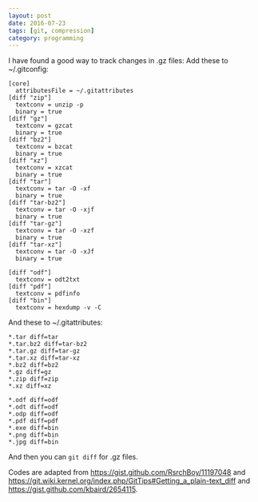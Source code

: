 ```yaml
---
layout: post
date: 2016-07-23
tags: [git, compression]
category: programming
---
```


I have found a good way to track changes in .gz files:
Add these to ~/.gitconfig:

```config
[core]
  attributesFile = ~/.gitattributes
[diff "zip"]
  textconv = unzip -p
  binary = true
[diff "gz"]
  textconv = gzcat
  binary = true
[diff "bz2"]
  textconv = bzcat
  binary = true
[diff "xz"]
  textconv = xzcat
  binary = true
[diff "tar"]
  textconv = tar -O -xf
  binary = true
[diff "tar-bz2"]
  textconv = tar -O -xjf
  binary = true
[diff "tar-gz"]
  textconv = tar -O -xzf
  binary = true
[diff "tar-xz"]
  textconv = tar -O -xJf
  binary = true

[diff "odf"]
  textconv = odt2txt
[diff "pdf"]
  textconv = pdfinfo
[diff "bin"]
  textconv = hexdump -v -C
```

And these to ~/.gitattributes:

```config
*.tar diff=tar
*.tar.bz2 diff=tar-bz2
*.tar.gz diff=tar-gz
*.tar.xz diff=tar-xz
*.bz2 diff=bz2
*.gz diff=gz
*.zip diff=zip
*.xz diff=xz

*.odf diff=odf
*.odt diff=odf
*.odp diff=odf
*.pdf diff=pdf
*.exe diff=bin
*.png diff=bin
*.jpg diff=bin

```

And then you can `git diff` for .gz files.

Codes are adapted from https://gist.github.com/RsrchBoy/11197048
and https://git.wiki.kernel.org/index.php/GitTips#Getting_a_plain-text_diff and https://gist.github.com/kbaird/2654115.
